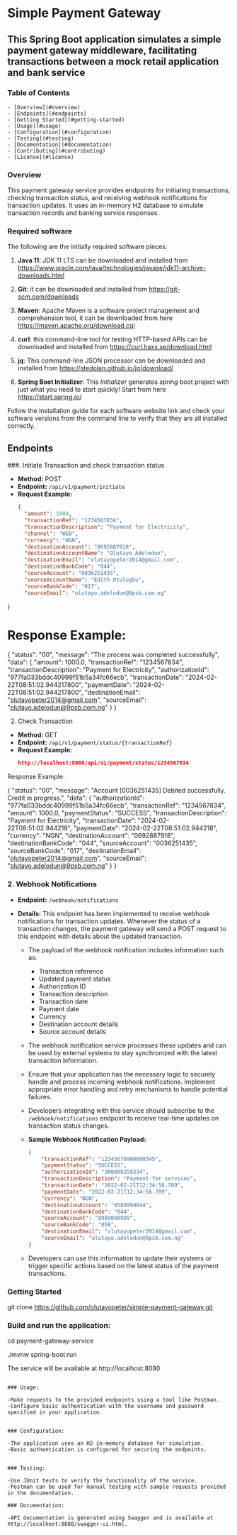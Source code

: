 # Simple Payment Gateway 


## This Spring Boot application simulates a simple payment gateway middleware, facilitating transactions between a mock retail application and bank service
### Table of Contents
```
- [Overview](#overview)
- [Endpoints](#endpoints)
- [Getting Started](#getting-started)
- [Usage](#usage)
- [Configuration](#configuration)
- [Testing](#testing)
- [Documentation](#documentation)
- [Contributing](#contributing)
- [License](#license)
```

### Overview

This payment gateway service provides endpoints for initiating transactions, checking transaction status, and receiving webhook notifications for transaction updates. It uses an in-memory H2 database to simulate transaction records and banking service responses.

### Required software

The following are the initially required software pieces:

1. **Java 11**: JDK 11 LTS can be downloaded and installed from https://www.oracle.com/java/technologies/javase/jdk11-archive-downloads.html

1. **Git**: it can be downloaded and installed from https://git-scm.com/downloads

1. **Maven**: Apache Maven is a software project management and comprehension tool, it can be downloaded from here https://maven.apache.org/download.cgi

1. **curl**: this command-line tool for testing HTTP-based APIs can be downloaded and installed from https://curl.haxx.se/download.html

1. **jq**: This command-line JSON processor can be downloaded and installed from https://stedolan.github.io/jq/download/

1. **Spring Boot Initializer**: This *Initializer* generates *spring* boot project with just what you need to start quickly! Start from here https://start.spring.io/


Follow the installation guide for each software website link and check your software versions from the command line to verify that they are all installed correctly.

## Endpoints

###. Initiate Transaction and check transaction status

- **Method:** POST
- **Endpoint:** `/api/v1/payment/initiate`
- **Request Example:**
  ```json
  {
    "amount": 1000,
    "transactionRef": "1234567834",
    "transactionDescription": "Payment for Electricity",
    "channel": "WEB",
    "currency": "NGN",
    "destinationAccount": "0692887918",
    "destinationAccountName": "Olutayo Adelodun",
    "destinationEmail": "olutayopeter2014@gmail.com",
    "destinationBankCode": "044",
    "sourceAccount": "0036251435",
    "sourceAccountName": "Edith Otulugbu",
    "sourceBankCode": "017",
    "sourceEmail": "olutayo.adelodun@9psb.com.ng"
}

# Response Example:

{
    "status": "00",
    "message": "The process was completed successfully",
    "data": {
        "amount": 1000.0,
        "transactionRef": "1234567834",
        "transactionDescription": "Payment for Electricity",
        "authorizationId": "977fa033bddc40999f51b5a34fc66ecb",
        "transactionDate": "2024-02-22T08:51:02.944217800",
        "paymentDate": "2024-02-22T08:51:02.944217800",
        "destinationEmail": "olutayopeter2014@gmail.com",
        "sourceEmail": "olutayo.adelodun@9psb.com.ng"
    }
}

 2. Check Transaction
 
 - **Method:** GET
- **Endpoint:** `/api/v1/payment/status/{transactionRef}`
- **Request Example:**
  ```json
  http://localhost:8080/api/v1/payment/status/1234567834

 Response Example:

{
    "status": "00",
    "message": "Account [0036251435] Debited successfully. Credit in progress.",
    "data": {
        "authorizationId": "977fa033bddc40999f51b5a34fc66ecb",
        "transactionRef": "1234567834",
        "amount": 1000.0,
        "paymentStatus": "SUCCESS",
        "transactionDescription": "Payment for Electricity",
        "transactionDate": "2024-02-22T08:51:02.944218",
        "paymentDate": "2024-02-22T08:51:02.944218",
        "currency": "NGN",
        "destinationAccount": "0692887918",
        "destinationBankCode": "044",
        "sourceAccount": "0036251435",
        "sourceBankCode": "017",
        "destinationEmail": "olutayopeter2014@gmail.com",
        "sourceEmail": "olutayo.adelodun@9psb.com.ng"
    }
}



### 2. Webhook Notifications

- **Endpoint:** `/webhook/notifications`
- **Details:** This endpoint has been implemented to receive webhook notifications for transaction updates. Whenever the status of a transaction changes, the payment gateway will send a POST request to this endpoint with details about the updated transaction.

  - The payload of the webhook notification includes information such as:
    - Transaction reference
    - Updated payment status
    - Authorization ID
    - Transaction description
    - Transaction date
    - Payment date
    - Currency
    - Destination account details
    - Source account details

  - The webhook notification service processes these updates and can be used by external systems to stay synchronized with the latest transaction information.

  - Ensure that your application has the necessary logic to securely handle and process incoming webhook notifications. Implement appropriate error handling and retry mechanisms to handle potential failures.

  - Developers integrating with this service should subscribe to the `/webhook/notifications` endpoint to receive real-time updates on transaction status changes.

  - **Sample Webhook Notification Payload:**
    ```json
    {
        "transactionRef": "12345678900000345",
        "paymentStatus": "SUCCESS",
        "authorizationId": "300008259334",
        "transactionDescription": "Payment for services",
        "transactionDate": "2022-02-21T12:34:56.789",
        "paymentDate": "2022-02-21T12:34:56.789",
        "currency": "NGN",
        "destinationAccount": "4589999044",
        "destinationBankCode": "044",
        "sourceAccount": "8909090989",
        "sourceBankCode": "058",
        "destinationEmail": "olutayopeter2014@gmail.com",
        "sourceEmail": "olutayo.adelodun@9psb.com.ng"
    }
    ```

  - Developers can use this information to update their systems or trigger specific actions based on the latest status of the payment transactions.

### Getting Started

git clone https://github.com/olutayopeter/simple-payment-gateway.git

### Build and run the application:

cd payment-gateway-service

./mvnw spring-boot:run

The service will be available at http://localhost:8080
```

### Usage:

-Make requests to the provided endpoints using a tool like Postman.
-Configure basic authentication with the username and password specified in your application.


### Configuration:

-The application uses an H2 in-memory database for simulation.
-Basic authentication is configured for securing the endpoints.


### Testing:

-Use JUnit tests to verify the functionality of the service.
-Postman can be used for manual testing with sample requests provided in the documentation.

### Documentation:

-API documentation is generated using Swagger and is available at http://localhost:8080/swagger-ui.html.
